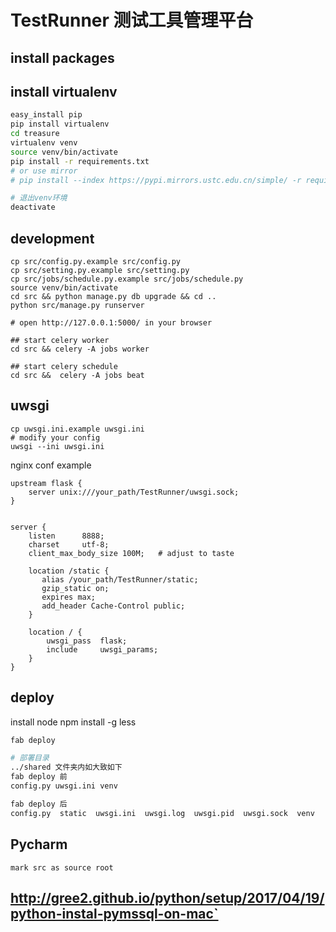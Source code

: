 # TestRunner 测试工具管理平台


## install packages

## install virtualenv

```bash
easy_install pip
pip install virtualenv
cd treasure
virtualenv venv
source venv/bin/activate
pip install -r requirements.txt
# or use mirror
# pip install --index https://pypi.mirrors.ustc.edu.cn/simple/ -r requirements.txt

# 退出venv环境
deactivate
```


## development

```
cp src/config.py.example src/config.py
cp src/setting.py.example src/setting.py
cp src/jobs/schedule.py.example src/jobs/schedule.py
source venv/bin/activate
cd src && python manage.py db upgrade && cd ..
python src/manage.py runserver

# open http://127.0.0.1:5000/ in your browser

## start celery worker
cd src && celery -A jobs worker

## start celery schedule
cd src &&  celery -A jobs beat
```

## uwsgi

```
cp uwsgi.ini.example uwsgi.ini
# modify your config
uwsgi --ini uwsgi.ini
```

nginx conf example
```
upstream flask {
    server unix:///your_path/TestRunner/uwsgi.sock;
}


server {
    listen      8888;
    charset     utf-8;
    client_max_body_size 100M;   # adjust to taste

    location /static {
       alias /your_path/TestRunner/static;
       gzip_static on;
       expires max;
       add_header Cache-Control public;
    }

    location / {
        uwsgi_pass  flask;
        include     uwsgi_params;
    }
}
```


## deploy

install node
npm install -g less
```bash
fab deploy

# 部署目录
../shared 文件夹内如大致如下
fab deploy 前
config.py uwsgi.ini venv

fab deploy 后
config.py  static  uwsgi.ini  uwsgi.log  uwsgi.pid  uwsgi.sock  venv
```


## Pycharm
```
mark src as source root
```

## http://gree2.github.io/python/setup/2017/04/19/python-instal-pymssql-on-mac`